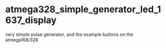 # atmega328_simple_generator_led_1637_display

very simple pulse generator, and the example buttons on the atmega168/328
